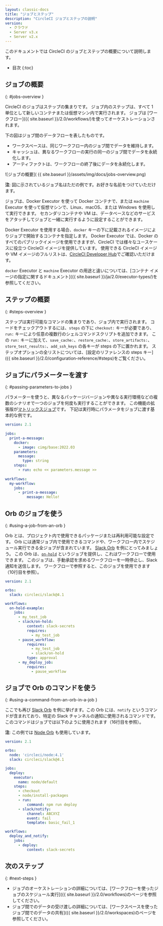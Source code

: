 ```yaml
---
layout: classic-docs
title: "ジョブとステップ"
description: "CircleCI ジョブとステップの説明"
version:
  - クラウド
  - Server v3.x
  - Server v2.x
---
```


このドキュメントでは CircleCI のジョブとステップの概要について説明します。

* 目次
{:toc}

## ジョブの概要
{: #jobs-overview }

CircleCI のジョブはステップの集まりです。 ジョブ内のステップは、すべて 1 単位として新しいコンテナまたは仮想マシン内で実行されます。 ジョブは [ワークフロー]({{ site.baseurl }}/2.0/workflows/)を使ってオーケストレーションされます。

下の図はジョブ間のデータフローを表したものです。
* ワークスペースは、同じワークフロー内のジョブ間でデータを維持します。
* キャッシュは、異なるワークフローの実行の同一のジョブ間でデータを永続化します。
* アーティファクトは、ワークフローの終了後にデータを永続化します。

![ジョブの概要]( {{ site.baseurl }}/assets/img/docs/jobs-overview.png)

**注**: 図に示されているジョブ名はただの例です。お好きな名前をつけていただけます。

ジョブは、Docker Executor を使って Docker コンテナで、または `machine` Executor を使って仮想マシンで、Linux、macOS、または Windows を使用して実行できます。 セカンダリコンテナや VM は、データベースなどのサービスをアタッチしてジョブと一緒に実行するように設定することができます。

Docker Executor を使用する場合、`docker` キーの下に記載されるイメージによりジョブで開始するコンテナを指定します。 Docker Executor では、Docker のすべてのパブリックイメージを使用できますが、CircleCI では様々なユースケースに役立つ CircleCI イメージを提供しています。 使用できる CircleCI イメージや VM イメージのフルリストは、[CircleCI Developer Hub](https://circleci.com/developer/images)でご確認いただけます。

`docker` Executor と `machine` Executor の用途と違いについては、[コンテナ イメージの指定に関するドキュメント]({{ site.baseurl }}/ja/2.0/executor-types/)を参照してください。

## ステップの概要
{: #steps-overview }

ステップは実行可能なコマンドの集まりであり、ジョブ内で実行されます。 コードをチェックアウトするには、`steps` の下に `checkout:` キーが必要であり、`run:` キーにより任意の複数行のシェルコマンドスクリプトを追加できます。  この `run:` キーに加えて、`save_cache:`、`restore_cache:`、`store_artifacts:`、`store_test_results:`、`add_ssh_keys` の各キーが steps の下に置かれます。 ステップオプションの全リストについては、[設定のリファレンスの steps キー]({{ site.baseurl }}/2.0/configuration-reference/#steps)をご覧ください。

## ジョブにパラメーターを渡す
{: #passing-parameters-to-jobs }

パラメーターを使うと、異なるパッケージバージョンや異なる実行環境などの複数のシナリオで一つのジョブを何度も実行することができます。 この機能の拡張版が[マトリックスジョブ]({{site.baseurl}}/2.0/configuration-reference/#matrix-requires-version-21)です。 下記は実行時にパラメータをジョブに渡す基本的な例です。

```yml
version: 2.1
​
jobs:
  print-a-message:
    docker:
      - image: cimg/base:2022.03
    parameters:
      message:
        type: string
    steps:
      - run: echo << parameters.message >>
​
workflows:
  my-workflow:
    jobs:
      - print-a-message:
          message: Hello!
```

## Orb のジョブを使う
{: #using-a-job-from-an-orb }

Orb とは、プロジェクト内で使用できるパッケージまたは再利用可能な設定です。 Orb には通常ジョブ内で使用できるコマンドや、ワークフロー内でスケジュール実行できる全ジョブが含まれています。 [Slack Orb](https://circleci.com/developer/orbs/orb/circleci/slack) を例にとってみましょう。 この Orb は、[`on-hold`](https://circleci.com/developer/orbs/orb/circleci/slack#usage-on_hold_notification) というジョブを提供し、これはワークフローで使用できます。 このジョブは、手動承認を求めるワークフローを一時停止し、Slack 通知を送信します。 ワークフローで参照すると、このジョブを使用できます（10行目を参照）。

```yml
version: 2.1

orbs:
  slack: circleci/slack@4.1

workflows:
  on-hold-example:
    jobs:
      - my_test_job
      - slack/on-hold:
          context: slack-secrets
          requires:
            - my_test_job
      - pause_workflow:
          requires:
            - my_test_job
            - slack/on-hold
          type: approval
      - my_deploy_job:
          requires:
            - pause_workflow
```

## ジョブで Orb のコマンドを使う
{: #using-a-command-from-an-orb-in-a-job }

ここでも再び [Slack Orb](https://circleci.com/developer/orbs/orb/circleci/slack) を例に挙げます。この Orb には、`notify` というコマンドが含まれており、特定の Slack チャンネルの通知に使用されるコマンドです。 このコマンドはジョブでは以下のように使用されます（16行目を参照）。

**注**: この例では [Node Orb](https://circleci.com/developer/orbs/orb/circleci/node) も使用しています。

```yml
version: 2.1

orbs:
  node: 'circleci/node:4.1'
  slack: circleci/slack@4.1

jobs:
  deploy:
    executor:
      name: node/default
    steps:
      - checkout
      - node/install-packages
      - run:
          command: npm run deploy
      - slack/notify:
          channel: ABCXYZ
          event: fail
          template: basic_fail_1

workflows:
  deploy_and_notify:
    jobs:
      - deploy:
          context: slack-secrets
```


## 次のステップ
{: #next-steps }

- ジョブのオーケストレーションの詳細については、[ワークフローを使ったジョブのスケジュール実行]({{ site.baseurl }}/2.0/workflows)のページを参照してください。
- ジョブ間でのデータの受け渡しの詳細については、[ワークスペースを使ったジョブ間でのデータの共有]({{ site.baseurl }}/2.0/workspaces)のページを参照してください。
